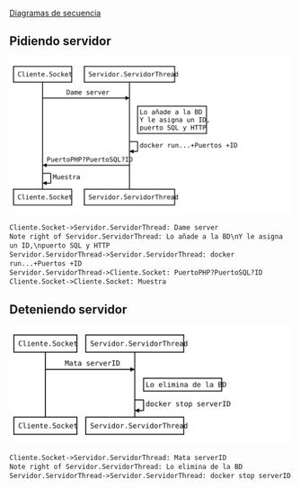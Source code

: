 
[Diagramas de secuencia](https://bramp.github.io/js-sequence-diagrams/)

## Pidiendo servidor
![./Imagenes/Pidiendo-APP-UML.svg](./Imagenes/Pidiendo-APP-UML.svg)
```
Cliente.Socket->Servidor.ServidorThread: Dame server
Note right of Servidor.ServidorThread: Lo añade a la BD\nY le asigna un ID,\npuerto SQL y HTTP
Servidor.ServidorThread->Servidor.ServidorThread: docker run...+Puertos +ID
Servidor.ServidorThread->Cliente.Socket: PuertoPHP?PuertoSQL?ID
Cliente.Socket->Cliente.Socket: Muestra
```

## Deteniendo servidor
![./Imagenes/Deteniendo-APP-UML.svg](./Imagenes/Deteniendo-APP-UML.svg)
```
Cliente.Socket->Servidor.ServidorThread: Mata serverID
Note right of Servidor.ServidorThread: Lo elimina de la BD
Servidor.ServidorThread->Servidor.ServidorThread: docker stop serverID
```
